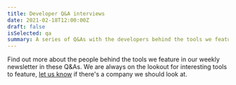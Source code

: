 ```yaml
---
title: Developer Q&A interviews
date: 2021-02-18T12:00:00Z
draft: false
isSelected: qa
summary: A series of Q&As with the developers behind the tools we feature at Console.
---
```


Find out more about the people behind the tools we feature in our weekly
newsletter in these Q&As. We are always on the lookout for interesting tools to
feature, [let us know](mailto:hello@console.dev) if there's a company we should
look at.
